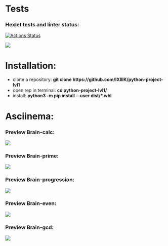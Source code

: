 <h1>Tests</h1>

### Hexlet tests and linter status:
[![Actions Status](https://github.com/IXIIIK/python-project-lvl1/workflows/hexlet-check/badge.svg)](https://github.com/IXIIIK/python-project-lvl1/actions)

<a href="https://codeclimate.com/github/IXIIIK/python-project-lvl1/maintainability"><img src="https://api.codeclimate.com/v1/badges/2ae8dd4c4f0debcaa142/maintainability"/></a>

<h1>Installation:</h1>
<ul>
 <li>clone a repository: <b>git clone https://github.com/IXIIIK/python-project-lvl1</b></li>
 <li>open rep in terminal: <b>cd python-project-lvl1/</b></li>
 <li>install: <b>python3 -m pip install --user dist/*.whl</b></li>
</ul>

<h1>Asciinema:</h1>

<h3>Preview Brain-calc:</h3>
<a href="https://asciinema.org/a/pcSeDk1cso15erzKT28GEeSw9" target="_blank"><img src="https://asciinema.org/a/pcSeDk1cso15erzKT28GEeSw9.svg" /></a>

<h3>Preview Brain-prime:</h3>
<a href="https://asciinema.org/a/sHsZ0toIijHSOlHbF30JR85yV" target="_blank"><img src="https://asciinema.org/a/sHsZ0toIijHSOlHbF30JR85yV.svg" /></a>

<h3>Preview Brain-progression:</h3>
<a href="https://asciinema.org/a/XFlK0a5Gjp0xEvJpaxypBWk5h" target="_blank"><img src="https://asciinema.org/a/XFlK0a5Gjp0xEvJpaxypBWk5h.svg" /></a>
 
<h3>Preview Brain-even:</h3>
<a href="https://asciinema.org/a/ZlmEQIP5nBEHzKVvneI4rCEtZ" target="_blank"><img src="https://asciinema.org/a/ZlmEQIP5nBEHzKVvneI4rCEtZ.svg" /></a> 

<h3>Preview Brain-gcd:</h3>
<a href="https://asciinema.org/a/Xa22Ei6WT12V1loQdppZm7MiK" target="_blank"><img src="https://asciinema.org/a/Xa22Ei6WT12V1loQdppZm7MiK.svg" /></a>
